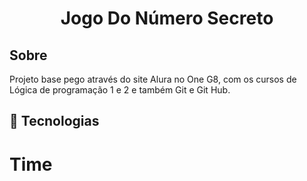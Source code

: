 <h1 align="center"> Jogo Do Número Secreto </h1>

<h2> Sobre </h2>
<p> Projeto base pego através do site Alura no One G8, com os cursos de Lógica de programação 1 e 2 e também Git e Git Hub. </p>

## 🔨 Tecnologias
<div>
 

  
</div>

# Time

